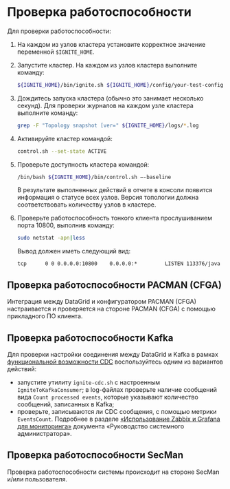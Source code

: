 # Проверка работоспособности

Для проверки работоспособности:

1.  На каждом из узлов кластера установите корректное значение переменной `$IGNITE_HOME`.
2.  Запустите кластер. На каждом из узлов кластера выполните команду:

    ```bash
    ${IGNITE_HOME}/bin/ignite.sh ${IGNITE_HOME}/config/your-test-config.xml >> ${IGNITE_HOME}/logs/console.log 2>&1 &
    ```

3.  Дождитесь запуска кластера (обычно это занимает несколько секунд). Для проверки журналов на каждом узле кластера выполните команду:

    ```bash
    grep -F "Topology snapshot [ver=" ${IGNITE_HOME}/logs/*.log
    ```

4.  Активируйте кластер командой:

    ```bash
    control.sh --set-state ACTIVE
    ```

5.  Проверьте доступность кластера командой:

    ```bash
    /bin/bash ${IGNITE_HOME}/bin/control.sh –-baseline
    ```

    В результате выполненных действий в отчете в консоли появится информация о статусе всех узлов. Версия топологии должна соответствовать количеству узлов в кластере.

6.  Проверьте работоспособность тонкого клиента прослушиванием порта 10800, выполнив команду:

    ```bash
    sudo netstat -apn|less
    ```

    Вывод должен иметь следующий вид:

    ```text
    tcp      0 0 0.0.0.0:10800    0.0.0.0:*         LISTEN 113376/java
    ```

## Проверка работоспособности PACMAN (CFGA)

Интеграция между DataGrid и конфигуратором PACMAN (CFGA) настраивается и проверяется на стороне PACMAN (CFGA) с помощью прикладного ПО клиента.

## Проверка работоспособности Kafka

Для проверки настройки соединения между DataGrid и Kafka в рамках [функциональной возможности CDC](../../administration-guide/md/administration-scenarios.md) воспользуйтесь одним из вариантов действий:

-   запустите утилиту `ignite-cdc.sh` с настроенным `IgniteToKafkaConsumer`; в log-файлах проверьте наличие сообщений вида `Count processed events`, которые указывают количество сообщений, записанных в Kafka;
-   проверьте, записываются ли CDC сообщения, с помощью метрики `EventsCount`. Подробнее в разделе [«Использование Zabbix и Grafana для мониторинга»](../../administration-guide/md/zabbix-and-grafana.md) документа «Руководство системного администратора».

## Проверка работоспособности SecMan

Проверка работоспособности системы происходит на стороне SecMan и/или пользователя.